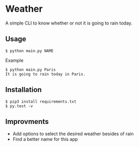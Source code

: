 # Weather

A simple CLI to know whether or not it is going to rain today.

## Usage

```
$ python main.py NAME
```

Example

```
$ python main.py Paris
It is going to rain today in Paris.
```

## Installation

```
$ pip3 install requirements.txt
$ py.test -v
```

## Improvments

- Add options to select the desired weather besides of rain
- Find a better name for this app
